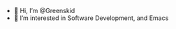 - 👋 Hi, I’m @Greenskid
- 👀 I’m interested in Software Development, and Emacs

<!---
Greenskid/Greenskid is a ✨ special ✨ repository because its `README.md` (this file) appears on your GitHub profile.
You can click the Preview link to take a look at your changes.
--->

